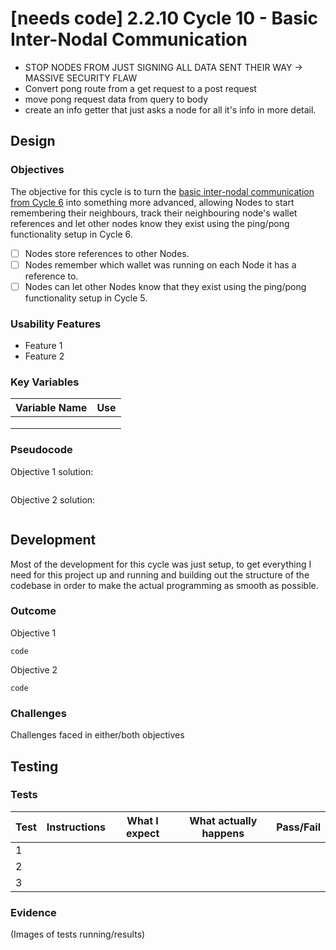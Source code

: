 # \[needs code] 2.2.10 Cycle 10 - Basic Inter-Nodal Communication

* STOP NODES FROM JUST SIGNING ALL DATA SENT THEIR WAY -> MASSIVE SECURITY FLAW
* Convert pong route from a get request to a post request
* move pong request data from query to body
* create an info getter that just asks a node for all it's info in more detail.

## Design

### Objectives

The objective for this cycle is to turn the [basic inter-nodal communication from Cycle 6](2.2.6-cycle-6-setting-up-inter-nodal-communication.md) into something more advanced, allowing Nodes to start remembering their neighbours, track their neighbouring node's wallet references and let other nodes know they exist using the ping/pong functionality setup in Cycle 6.

* [ ] Nodes store references to other Nodes.
* [ ] Nodes remember which wallet was running on each Node it has a reference to.
* [ ] Nodes can let other Nodes know that they exist using the ping/pong functionality setup in Cycle 5.

### Usability Features

* Feature 1
* Feature 2

### Key Variables

| Variable Name | Use |
| ------------- | --- |
|               |     |
|               |     |
|               |     |

### Pseudocode

Objective 1 solution:

```
```

Objective 2 solution:

```
```

## Development

Most of the development for this cycle was just setup, to get everything I need for this project up and running and building out the structure of the codebase in order to make the actual programming as smooth as possible.

### Outcome

Objective 1

```
code
```

Objective 2

```
code
```

### Challenges

Challenges faced in either/both objectives

## Testing

### Tests

| Test | Instructions | What I expect | What actually happens | Pass/Fail |
| ---- | ------------ | ------------- | --------------------- | --------- |
| 1    |              |               |                       |           |
| 2    |              |               |                       |           |
| 3    |              |               |                       |           |

### Evidence

(Images of tests running/results)
